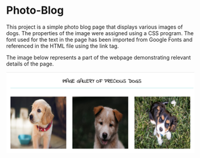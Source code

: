 # Photo-Blog
This project is a simple photo blog page that displays various images of dogs. The properties of the image were assigned using a CSS program.
The font used for the text in the page has been imported from Google Fonts and referenced in the HTML file using the link tag.

The image below represents a part of the webpage demonstrating relevant details of the page. 

![Screenshot](photoBlog.png)
